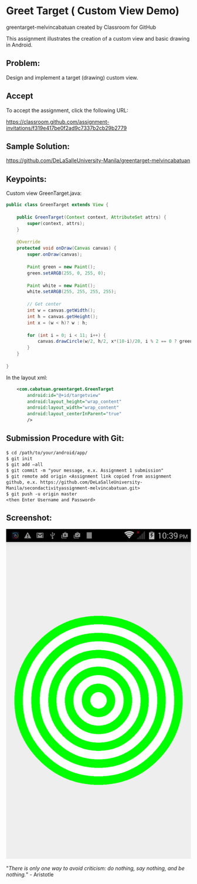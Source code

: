 # Greet Target ( Custom View Demo) 

greentarget-melvincabatuan created by Classroom for GitHub

This assignment illustrates the creation of a custom view and basic drawing in Android.


## Problem:

Design and implement a target (drawing) custom view.   


## Accept

To accept the assignment, click the following URL:

https://classroom.github.com/assignment-invitations/f319e417be0f2ad9c7337b2cb29b2779

## Sample Solution:

https://github.com/DeLaSalleUniversity-Manila/greentarget-melvincabatuan

## Keypoints:

Custom view GreenTarget.java:  
```Java
public class GreenTarget extends View {

    public GreenTarget(Context context, AttributeSet attrs) {
        super(context, attrs);
    }

    @Override
    protected void onDraw(Canvas canvas) {
        super.onDraw(canvas);

        Paint green = new Paint();
        green.setARGB(255, 0, 255, 0);

        Paint white = new Paint();
        white.setARGB(255, 255, 255, 255);

        // Get center
        int w = canvas.getWidth();
        int h = canvas.getHeight();
        int x = (w < h)? w : h;

        for (int i = 0; i < 11; i++) {
            canvas.drawCircle(w/2, h/2, x*(10-i)/20, i % 2 == 0 ? green : white);
        }
    }

}
```

In the layout xml:
```xml
    <com.cabatuan.greentarget.GreenTarget
        android:id="@+id/targetview"
        android:layout_height="wrap_content"
        android:layout_width="wrap_content"
        android:layout_centerInParent="true"
        />
```


## Submission Procedure with Git: 

```shell
$ cd /path/to/your/android/app/
$ git init
$ git add –all
$ git commit -m "your message, e.x. Assignment 1 submission"
$ git remote add origin <Assignment link copied from assignment github, e.x. https://github.com/DeLaSalleUniversity-Manila/secondactivityassignment-melvincabatuan.git>
$ git push -u origin master
<then Enter Username and Password>
```


## Screenshot:

![alt tag](https://github.com/DeLaSalleUniversity-Manila/greentarget-melvincabatuan/blob/master/device-2015-10-08-223957.png)

"*There is only one way to avoid criticism: do nothing, say nothing, and be nothing.*" - Aristotle
